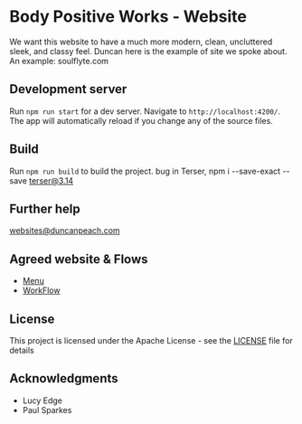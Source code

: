 # Body Positive Works - Website

We want this website to have a much more modern, clean, uncluttered sleek, and classy feel.  Duncan here is the example of site we spoke about.  An example:  soulflyte.com

## Development server

Run `npm run start` for a dev server. Navigate to `http://localhost:4200/`. The app will automatically reload if you change any of the source files.


## Build

Run `npm run build` to build the project.
bug in Terser, npm i --save-exact --save terser@3.14

## Further help

websites@duncanpeach.com

## Agreed website & Flows

* [Menu](https://github.com/arnevit83/BodyPositiveWorks/blob/master/website_struture/BoPoMenu.pdf)
* [WorkFlow](https://github.com/arnevit83/BodyPositiveWorks/blob/master/website_struture/BoPoWorkswebsite.pdf)

## License

This project is licensed under the Apache License - see the [LICENSE](LICENSE) file for details

## Acknowledgments

* Lucy Edge
* Paul Sparkes
